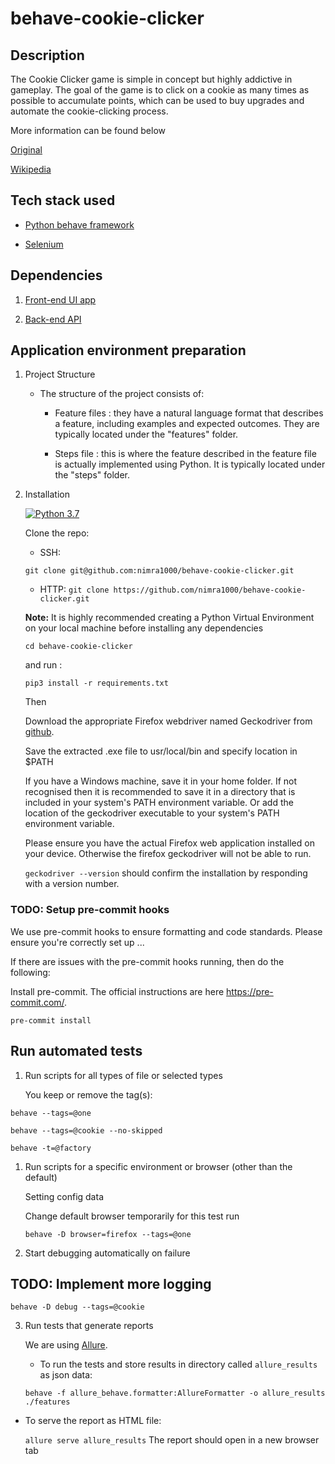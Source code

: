 # behave-cookie-clicker

##  Description

 The Cookie Clicker game is simple in concept but highly addictive in gameplay. The goal of the game is to click on a cookie as many times as possible to accumulate points, which can be used to buy upgrades and automate the cookie-clicking process.

More information can be found below

[Original](https://orteil.dashnet.org/cookieclicker/)

[Wikipedia](https://en.wikipedia.org/wiki/Cookie_Clickern)

## Tech stack used

- [Python behave framework](https://behave.readthedocs.io/en/stable/)

- [Selenium](https://www.selenium.dev/)

## Dependencies

1. [Front-end UI app](https://seun-akinbode-2022-09-29.cookieclickertechtest.airelogic.com/)

2. [Back-end API](https://example.com)


##  Application environment preparation

1. Project Structure

   - The structure of the project consists of:
   
     - Feature files : they have a natural language format that describes a feature, including examples and expected outcomes. They are typically located under the "features" folder.

     - Steps file : this is where the feature described in the feature file is actually implemented using Python. It is typically located under the "steps" folder.


3. Installation

   [![Python 3.7](https://img.shields.io/badge/python-3.7-blue.svg)](https://www.python.org/downloads/release/python-370/)

   Clone the repo:

   - SSH:

    ```git clone git@github.com:nimra1000/behave-cookie-clicker.git```

   - HTTP:
    ```git clone https://github.com/nimra1000/behave-cookie-clicker.git```


   **Note:** It is highly recommended creating a Python Virtual Environment on your local machine before installing any
   dependencies

   ```cd behave-cookie-clicker```

   and run :

   ```pip3 install -r requirements.txt```

   Then

   Download the appropriate Firefox webdriver named Geckodriver
   from [github](https://github.com/mozilla/geckodriver/releases).

   Save the extracted .exe file to usr/local/bin and specify location in $PATH

   If you have a Windows machine, save it in your home folder. If not recognised then
   it is recommended to save it in a directory that is included in your system's PATH environment variable.
   Or add the location of the geckodriver executable to your system's PATH environment variable.

   Please ensure you have the actual Firefox web application installed on your device.
   Otherwise the firefox geckodriver will not be able to run.

   ```geckodriver --version``` should confirm the installation by responding with a version number.

### TODO: Setup pre-commit hooks

We use pre-commit hooks to ensure formatting and code standards. Please ensure you're correctly set up ...

  If there are issues with the pre-commit hooks running, then do the following:

  Install pre-commit. The official instructions are here https://pre-commit.com/.

 ```pre-commit install```

##  Run automated tests

1. Run scripts for all types of file or selected types

   You keep or remove the tag(s):

 ```behave --tags=@one```

 ```behave --tags=@cookie --no-skipped```

 ```behave -t=@factory```


1. Run scripts for a specific environment or browser (other than the default)

   Setting config data

   Change default browser temporarily for this test run

   ```behave -D browser=firefox --tags=@one```


2. Start debugging automatically on failure
## TODO: Implement more logging

   ```behave -D debug --tags=@cookie```

3. Run tests that generate reports

   We are using [Allure](https://docs.qameta.io/allure/#_behave).

   - To run the tests and store results in directory called `allure_results` as json data:
   
   ```behave -f allure_behave.formatter:AllureFormatter -o allure_results ./features```

- To serve the report as HTML file:

  ```allure serve allure_results```
  The report should open in a new browser tab
